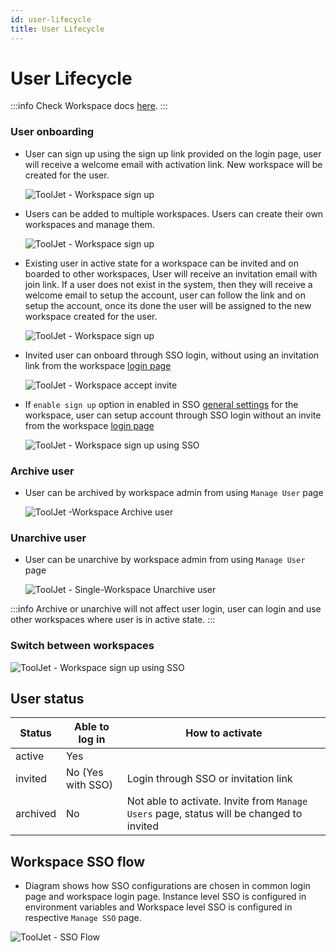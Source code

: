 ```yaml
---
id: user-lifecycle
title: User Lifecycle
---
```


# User Lifecycle

:::info
Check Workspace docs [here](/docs/2.10.0/tutorial/workspace_overview).
:::

### User onboarding

  - User can sign up using the sign up link provided on the login page, user will receive a welcome email with activation link. New workspace will be created for the user.

    <div style={{textAlign: 'center'}}>

    ![ToolJet - Workspace sign up](/img/user-lifecycle/signup-mw.png)

    </div>

  - Users can be added to multiple workspaces. Users can create their own workspaces and manage them.

    <div style={{textAlign: 'center'}}>

    ![ToolJet - Workspace sign up](/img/user-lifecycle/user-mw.png)

    </div>

  - Existing user in active state for a workspace can be invited and on boarded to other workspaces, User will receive an invitation email with join link. If a user does not exist in the system, then they will receive a welcome email to setup the account, user can follow the link and on setup the account, once its done the user will be assigned to the new workspace created for the user.

    <div style={{textAlign: 'center'}}>

    ![ToolJet - Workspace sign up](/img/user-lifecycle/invite-link-mw.png)

    </div>

  - Invited user can onboard through SSO login,  without using an invitation link from the workspace [login page](/docs/user-authentication/general-settings#login-url)

    <div style={{textAlign: 'center'}}>

    ![ToolJet - Workspace accept invite](/img/user-lifecycle/sso-onboard-sw.png)

    </div>

  - If `enable sign up` option in enabled in SSO [general settings](/docs/user-authentication/general-settings#enable-signup) for the workspace, user can setup account through SSO login without an invite from the workspace [login page](/docs/user-authentication/general-settings#login-url)

    <div style={{textAlign: 'center'}}>

    ![ToolJet - Workspace sign up using SSO](/img/user-lifecycle/sso-enable-signup-sw.png)

    </div>

### Archive user
  - User can be archived by workspace admin from using `Manage User` page

    <div style={{textAlign: 'center'}}>

    ![ToolJet -Workspace Archive user](/img/user-lifecycle/archive-user.png)

    </div>

### Unarchive user
  - User can be unarchive by workspace admin from using `Manage User` page

    <div style={{textAlign: 'center'}}>

    ![ToolJet - Single-Workspace Unarchive user](/img/user-lifecycle/unarchive-user-mw.png)

    </div>

  :::info
  Archive or unarchive will not affect user login, user can login and use other workspaces where user is in active state.
  :::

### Switch between workspaces

  <div style={{textAlign: 'center'}}>

  ![ToolJet - Workspace sign up using SSO](/img/user-lifecycle/switch.png)

  </div>


## User status

| Status   | Able to log in   | How to activate                      |
| -------- | ---------------- | ------------------------------------ |
| active   | Yes              |                                      |
| invited  | No (Yes with SSO)| Login through SSO or invitation link |
| archived | No               | Not able to activate. Invite from `Manage Users` page, status will be changed to invited |

## Workspace SSO flow
  - Diagram shows how SSO configurations are chosen in common login page and workspace login page. Instance level SSO is configured in environment variables and Workspace level SSO is configured in respective `Manage SSO` page.

  <div style={{textAlign: 'center'}}>

  ![ToolJet - SSO Flow](/img/user-lifecycle/sso-flow.png)

  </div>
